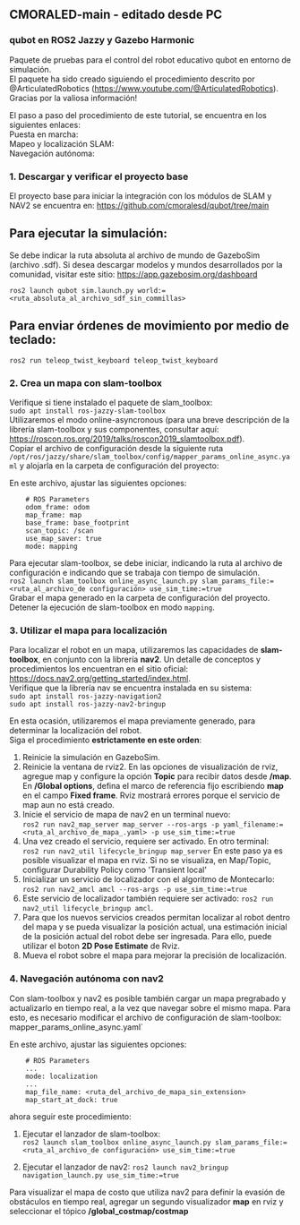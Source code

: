 ## CMORALED-main - editado desde PC
### qubot en ROS2 Jazzy y Gazebo Harmonic

Paquete de pruebas para el control del robot educativo qubot en entorno de simulación.<br>
El paquete ha sido creado siguiendo el procedimiento descrito por @ArticulatedRobotics (https://www.youtube.com/@ArticulatedRobotics). Gracias por la valiosa información!<br>

El paso a paso del procedimiento de este tutorial, se encuentra en los siguientes enlaces:<br>
Puesta en marcha: <br>
Mapeo y localización SLAM: <br>
Navegación autónoma: <br>

### 1. Descargar y verificar el proyecto base
El proyecto base para iniciar la integración con los módulos de SLAM y NAV2 se encuentra en: https://github.com/cmoralesd/qubot/tree/main

Para ejecutar la simulación:
--------------------------------
Se debe indicar la ruta absoluta al archivo de mundo de GazeboSim (archivo .sdf).
Si desea descargar modelos y mundos desarrollados por la comunidad, visitar este sitio: https://app.gazebosim.org/dashboard

`ros2 launch qubot sim.launch.py world:=<ruta_absoluta_al_archivo_sdf_sin_commillas>`<br>

Para enviar órdenes de movimiento por medio de teclado:
---------------------------------
`ros2 run teleop_twist_keyboard teleop_twist_keyboard`<br>

### 2. Crea un mapa con slam-toolbox
Verifique si tiene instalado el paquete de slam_toolbox: <br>
`sudo apt install ros-jazzy-slam-toolbox`<br>
Utilizaremos el modo online-asyncronous (para una breve descripción de la librería slam-toolbox y sus componentes, consultar aquí: https://roscon.ros.org/2019/talks/roscon2019_slamtoolbox.pdf). <br>
Copiar el archivo de configuración desde la siguiente ruta `/opt/ros/jazzy/share/slam_toolbox/config/mapper_params_online_async.yaml` y alojarla en la carpeta de configuración del proyecto:<br>

En este archivo, ajustar las siguientes opciones:<br>
```
    # ROS Parameters
    odom_frame: odom
    map_frame: map
    base_frame: base_footprint
    scan_topic: /scan
    use_map_saver: true
    mode: mapping
```
Para ejecutar slam-toolbox, se debe iniciar, indicando la ruta al archivo de configuración e indicando que se trabaja con tiempo de simulación.<br>
`ros2 launch slam_toolbox online_async_launch.py slam_params_file:=<ruta_al_archivo_de configuración> use_sim_time:=true`<br>
Grabar el mapa generado en la carpeta de configuración del proyecto.
Detener la ejecución de slam-toolbox en modo `mapping`.

### 3. Utilizar el mapa para localización
Para localizar el robot en un mapa, utilizaremos las capacidades de <b>slam-toolbox</b>, en conjunto con la librería <b>nav2</b>. Un detalle de conceptos y procedimientos los encuentran en el sitio oficial: https://docs.nav2.org/getting_started/index.html. <br>
Verifique que la librería nav se encuentra instalada en su sistema:<br>
`sudo apt install ros-jazzy-navigation2`<br>
`sudo apt install ros-jazzy-nav2-bringup`<br>

En esta ocasión, utilizaremos el mapa previamente generado, para determinar la localización del robot.<br>
Siga el procedimiento <b>estrictamente en este orden</b>:
1. Reinicie la simulación en GazeboSim.
2. Reinicie la ventana de rviz2. En las opciones de visualización de rviz, agregue map y configure la opción <b>Topic</b> para recibir datos desde <b>/map</b>. En <b>/Global options</b>, defina el marco de referencia fijo escribiendo <b>map</b> en el campo <b>Fixed frame</b>. Rviz mostrará errores porque el servicio de map aun no está creado.
2. Inicie el servicio de mapa de nav2 en un terminal nuevo:<br>
`ros2 run nav2_map_server map_server --ros-args -p yaml_filename:=<ruta_al_archivo_de_mapa_.yaml> -p use_sim_time:=true`
3. Una vez creado el servicio, requiere ser activado. En otro terminal:<br>
`ros2 run nav2_util lifecycle_bringup map_server`
En este paso ya es posible visualizar el mapa en rviz. Si no se visualiza, en Map/Topic, configurar Durability Policy como 'Transient local'<br>
4. Inicializar un servicio de localizador con el algoritmo de Montecarlo:
`ros2 run nav2_amcl amcl --ros-args -p use_sim_time:=true`
5. Este servicio de localizador también requiere ser activado:
`ros2 run nav2_util lifecycle_bringup amcl`.
6. Para que los nuevos servicios creados permitan localizar al robot dentro del mapa y se pueda visualizar la posición actual, una estimación inicial de la posición actual del robot debe ser ingresada. Para ello, puede utilizar el boton <b>2D Pose Estimate</b> de Rviz.
7. Mueva el robot sobre el mapa para mejorar la precisión de localización.

### 4. Navegación autónoma con nav2
Con slam-toolbox y nav2 es posible también cargar un mapa pregrabado y actualizarlo en tiempo real, a la vez que navegar sobre el mismo mapa.
Para esto, es necesario modificar el archivo de configuración de slam-toolbox:
mapper_params_online_async.yaml` <br>

En este archivo, ajustar las siguientes opciones:<br>
```
    # ROS Parameters
    ...
    mode: localization
    ...
    map_file_name: <ruta_del_archivo_de_mapa_sin_extension>
    map_start_at_dock: true
```
ahora seguir este procedimiento:
1. Ejecutar el lanzador de slam-toolbox:<br>
`ros2 launch slam_toolbox online_async_launch.py slam_params_file:=<ruta_al_archivo_de configuración> use_sim_time:=true`<br>

2. Ejecutar el lanzador de nav2:
`ros2 launch nav2_bringup navigation_launch.py use_sim_time:=true`

Para visualizar el mapa de costo que utiliza nav2 para definir la evasión de obstáculos en tiempo real, agregar un segundo visualizador <b>map</b> en rviz y seleccionar el tópico <b>/global_costmap/costmap</b>